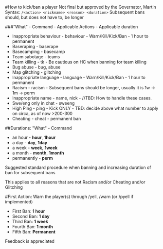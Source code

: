 #How to kick/ban a player
Not final but approved by the Governator, Martin
Syntax: `/<action> <nickname> <reason> <duration>`
Subsequent bans should, but does not have to, be longer

###"What" - Command - Applicable Actions - Applicable duration
* Inappropriate behaviour - behaviour - Warn/Kill/Kick/Ban - 1 hour to permanent
* Baseraping - baserape
* Basecamping - basecamp
* Team sabotage - teams
* Team killing - tk - Be cautious on HC when banning for team killing
* Bug abuse - bug, abuse
* Map glitching - glitching
* Inappropriate language - language - Warn/Kill/Kick/Ban - 1 hour to permanent
* Racism - racism - Subsequent bans should be longer, usually it is 1w -> 1m -> perm
* Inappropriate name - name, nick - //TBD: How to handle these cases.
* Swe/eng only in chat - sweeng
* High Ping - ping - Kick ONLY - TBD: decide above what number to apply on circa, as of now >200-300
* Cheating - cheat - permanent ban

##Durations: "What" - Command
* an hour - **hour**, **1hour**
* a day - **day**, **1day**
* a week - **week**, **1week**
* a month - **month**, **1month**
* permanently - **perm**

Suggested standard procedure when banning and increasing duration of ban for subsequent bans

This applies to all reasons that are not Racism and/or Cheating and/or Glitching

#First Action:
Warn the player(s) through /yell, /warn (or /pyell if implemented)
* First Ban: **1 hour**
* Second Ban: **1 day**
* Third Ban: **1 week**
* Fourth Ban: **1 month**
* Fifth Ban: **Permanent**

Feedback is appreciated
